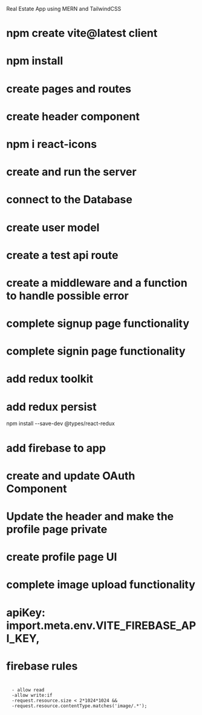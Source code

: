 Real Estate App using MERN and TailwindCSS
# npm create vite@latest client
# npm install
# create pages and routes
# create header component
# npm i react-icons
# create and run the server
#  connect to the Database
# create user model
# create a test api route
# create a middleware and a function to handle possible error
# complete signup page functionality
# complete signin page functionality
# add  redux toolkit
# add redux persist
npm install --save-dev @types/react-redux
# add firebase to app
# create and update OAuth Component
# Update the header and make the profile page private
# create profile page UI
# complete image upload functionality
#   apiKey: import.meta.env.VITE_FIREBASE_API_KEY,
# firebase rules
#     
      - allow read
      -allow write:if 
      -request.resource.size < 2*1024*1024 &&
      -request.resource.contentType.matches('image/.*');
      



